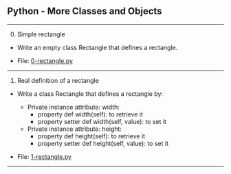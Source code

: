 ## Python - More Classes and Objects

--------------------------------------

0. Simple rectangle

- Write an empty class Rectangle that defines a rectangle.

- File: [0-rectangle.py](./0-rectangle.py)

---

1. Real definition of a rectangle

- Write a class Rectangle that defines a rectangle by:

    - Private instance attribute: width:
        - property def width(self): to retrieve it
        - property setter def width(self, value): to set it
    - Private instance attribute: height:
        - property def height(self): to retrieve it
        - property setter def height(self, value): to set it

- File: [1-rectangle.py](./1-rectangle.py)

---